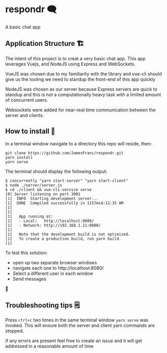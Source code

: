 # respondr  🗨️
A basic chat app

## Application Structure  🏗️
The intent of this project is to creat a very basic chat app. This app leverages Vuejs, and NodeJS using Express and WebSockets.

VueJS was chosen due to my familiarity with the library and vue-cli should give us the tooling we need to standup the front-end of this app quickly

NodeJS was chosen as our server because Express servers are quick to standup and this is not a computationally heavy task with a limited amount of concurrent users.

Websockets were added for near-real time communication between the server and clients. 

## How to install  💾
In a terminal window navigate to a directory this repo will reside, then:
```
git clone https://github.com/JamesFranc/respondr.git
yarn install
yarn serve
```

The terminal should display the following output:
```
$ concurrently "yarn start-server" "yarn start-client"
$ node ./server/server.js
$ cd ./client && vue-cli-service serve
[0] Server listening on port 3001
[1]  INFO  Starting development server...
[1]  DONE  Compiled successfully in 1157ms4:12:35 AM
[1]
[1]
[1]   App running at:
[1]   - Local:   http://localhost:8080/
[1]   - Network: http://192.168.1.11:8080/
[1]
[1]   Note that the development build is not optimized.
[1]   To create a production build, run yarn build.
[1]
```

To test this solution:
- open up two separate browser windows 
- navigate each one to http://localhost:8080/
- Select a different user in each window
- Send messages
 
🎉


## Troubleshooting tips  🗒️

Press `ctrl+c` two times in the same terminal window `yarn serve` was invoked. This will ensure both the server and client yarn commands are stopped.

If any errors are present feel free to create an issue and it will get addressed in a reasonable amount of time


